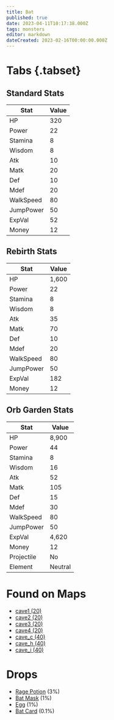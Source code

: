 ```yaml
---
title: Bat
published: true
date: 2023-04-11T10:17:38.000Z
tags: monsters
editor: markdown
dateCreated: 2023-02-16T00:00:00.000Z
---
```


# Tabs {.tabset}

## Standard Stats

|Stat|Value|
|-|-|
|HP|320|
|Power|22|
|Stamina|8|
|Wisdom|8|
|Atk|10|
|Matk|20|
|Def|10|
|Mdef|20|
|WalkSpeed|80|
|JumpPower|50|
|ExpVal|52|
|Money|12|
## Rebirth Stats

|Stat|Value|
|-|-|
|HP|1,600|
|Power|22|
|Stamina|8|
|Wisdom|8|
|Atk|35|
|Matk|70|
|Def|10|
|Mdef|20|
|WalkSpeed|80|
|JumpPower|50|
|ExpVal|182|
|Money|12|
## Orb Garden Stats

|Stat|Value|
|-|-|
|HP|8,900|
|Power|44|
|Stamina|8|
|Wisdom|16|
|Atk|52|
|Matk|105|
|Def|15|
|Mdef|30|
|WalkSpeed|80|
|JumpPower|50|
|ExpVal|4,620|
|Money|12|
|Projectile|No|
|Element|Neutral|

# Found on Maps
 * [cave1 (20)](/maps/cave1)
 * [cave2 (20)](/maps/cave2)
 * [cave3 (20)](/maps/cave3)
 * [cave4 (20)](/maps/cave4)
 * [cave_c (40)](/maps/cave_c)
 * [cave_h (40)](/maps/cave_h)
 * [cave_i (40)](/maps/cave_i)

# Drops
 * [Rage Potion](/items/rage-potion) (3%)
 * [Bat Mask](/items/bat-mask) (1%)
 * [Egg](/items/egg) (1%)
 * [Bat Card](/items/bat-card) (0.1%)
